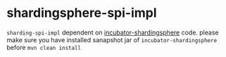 # shardingsphere-spi-impl
`sharding-spi-impl` dependent on [incubator-shardingsphere](https://github.com/apache/incubator-shardingsphere) code.
please make sure you have installed sanapshot jar of `incubator-shardingsphere` before `mvn clean install`
